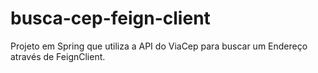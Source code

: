 # busca-cep-feign-client
Projeto em Spring que utiliza a API do ViaCep para buscar um Endereço através de FeignClient.
